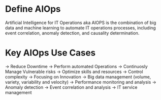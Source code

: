 # Define AIOps

Artificial Intelligence for IT Operations aka AIOPS is the combination of big data and machine learning to automate IT operations processes, including event correlation, anomaly detection, and causality determination.

# Key AIOps Use Cases

 -> Reduce Downtime
 -> Perform automated Operations
 -> Continuosly Manage Vulnerable risks
 -> Optimize skills and resources
 -> Control complexity
 -> Focusing on Innovation
 -> Big data management (volume, variety, variability and velocity)
 -> Performance monitoring and analysis
 -> Anomaly detection
 -> Event correlation and analysis
 -> IT service management
 


